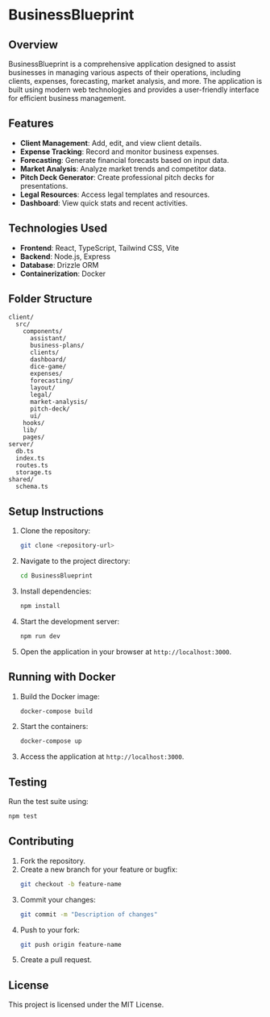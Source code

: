 # BusinessBlueprint

## Overview
BusinessBlueprint is a comprehensive application designed to assist businesses in managing various aspects of their operations, including clients, expenses, forecasting, market analysis, and more. The application is built using modern web technologies and provides a user-friendly interface for efficient business management.

## Features
- **Client Management**: Add, edit, and view client details.
- **Expense Tracking**: Record and monitor business expenses.
- **Forecasting**: Generate financial forecasts based on input data.
- **Market Analysis**: Analyze market trends and competitor data.
- **Pitch Deck Generator**: Create professional pitch decks for presentations.
- **Legal Resources**: Access legal templates and resources.
- **Dashboard**: View quick stats and recent activities.

## Technologies Used
- **Frontend**: React, TypeScript, Tailwind CSS, Vite
- **Backend**: Node.js, Express
- **Database**: Drizzle ORM
- **Containerization**: Docker

## Folder Structure
```
client/
  src/
    components/
      assistant/
      business-plans/
      clients/
      dashboard/
      dice-game/
      expenses/
      forecasting/
      layout/
      legal/
      market-analysis/
      pitch-deck/
      ui/
    hooks/
    lib/
    pages/
server/
  db.ts
  index.ts
  routes.ts
  storage.ts
shared/
  schema.ts
```

## Setup Instructions
1. Clone the repository:
   ```bash
   git clone <repository-url>
   ```
2. Navigate to the project directory:
   ```bash
   cd BusinessBlueprint
   ```
3. Install dependencies:
   ```bash
   npm install
   ```
4. Start the development server:
   ```bash
   npm run dev
   ```
5. Open the application in your browser at `http://localhost:3000`.

## Running with Docker
1. Build the Docker image:
   ```bash
   docker-compose build
   ```
2. Start the containers:
   ```bash
   docker-compose up
   ```
3. Access the application at `http://localhost:3000`.

## Testing
Run the test suite using:
```bash
npm test
```

## Contributing
1. Fork the repository.
2. Create a new branch for your feature or bugfix:
   ```bash
   git checkout -b feature-name
   ```
3. Commit your changes:
   ```bash
   git commit -m "Description of changes"
   ```
4. Push to your fork:
   ```bash
   git push origin feature-name
   ```
5. Create a pull request.

## License
This project is licensed under the MIT License.
